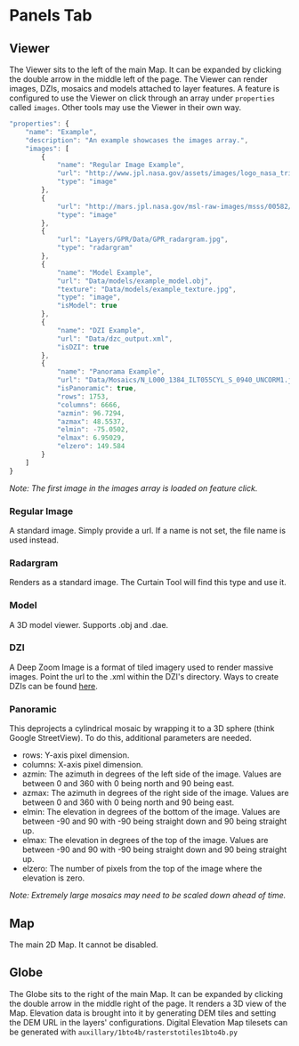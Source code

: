 # Panels Tab

## Viewer

The Viewer sits to the left of the main Map. It can be expanded by clicking the double arrow in the middle left of the page. The Viewer can render images, DZIs, mosaics and models attached to layer features. A feature is configured to use the Viewer on click through an array under `properties` called `images`. Other tools may use the Viewer in their own way.

```javascript
"properties": {
    "name": "Example",
    "description": "An example showcases the images array.",
    "images": [
        {
            "name": "Regular Image Example",
            "url": "http://www.jpl.nasa.gov/assets/images/logo_nasa_trio_black@2x.png",
            "type": "image"
        },
        {
            "url": "http://mars.jpl.nasa.gov/msl-raw-images/msss/00582/mrdi/0582MD0002120000101703E01_DXXX.jpg",
            "type": "image"
        },
        {
            "url": "Layers/GPR/Data/GPR_radargram.jpg",
            "type": "radargram"
        },
        {
            "name": "Model Example",
            "url": "Data/models/example_model.obj",
            "texture": "Data/models/example_texture.jpg",
            "type": "image",
            "isModel": true
        },
        {
            "name": "DZI Example",
            "url": "Data/dzc_output.xml",
            "isDZI": true
        },
        {
            "name": "Panorama Example",
            "url": "Data/Mosaics/N_L000_1384_ILT055CYL_S_0940_UNCORM1.jpg",
            "isPanoramic": true,
            "rows": 1753,
            "columns": 6666,
            "azmin": 96.7294,
            "azmax": 48.5537,
            "elmin": -75.0502,
            "elmax": 6.95029,
            "elzero": 149.584
        }
    ]
}
```

_Note: The first image in the images array is loaded on feature click._

### Regular Image

A standard image. Simply provide a url. If a name is not set, the file name is used instead.

### Radargram

Renders as a standard image. The Curtain Tool will find this type and use it.

### Model

A 3D model viewer. Supports .obj and .dae.

### DZI

A Deep Zoom Image is a format of tiled imagery used to render massive images. Point the url to the .xml within the DZI's directory. Ways to create DZIs can be found [here](https://openseadragon.github.io/examples/creating-zooming-images/).

### Panoramic

This deprojects a cylindrical mosaic by wrapping it to a 3D sphere (think Google StreetView). To do this, additional parameters are needed.

- rows: Y-axis pixel dimension.
- columns: X-axis pixel dimension.
- azmin: The azimuth in degrees of the left side of the image. Values are between 0 and 360 with 0 being north and 90 being east.
- azmax: The azimuth in degrees of the right side of the image. Values are between 0 and 360 with 0 being north and 90 being east.
- elmin: The elevation in degrees of the bottom of the image. Values are between -90 and 90 with -90 being straight down and 90 being straight up.
- elmax: The elevation in degrees of the top of the image. Values are between -90 and 90 with -90 being straight down and 90 being straight up.
- elzero: The number of pixels from the top of the image where the elevation is zero.

_Note: Extremely large mosaics may need to be scaled down ahead of time._

## Map

The main 2D Map. It cannot be disabled.

## Globe

The Globe sits to the right of the main Map. It can be expanded by clicking the double arrow in the middle right of the page. It renders a 3D view of the Map. Elevation data is brought into it by generating DEM tiles and setting the DEM URL in the layers' configurations. Digital Elevation Map tilesets can be generated with `auxillary/1bto4b/rasterstotiles1bto4b.py`
